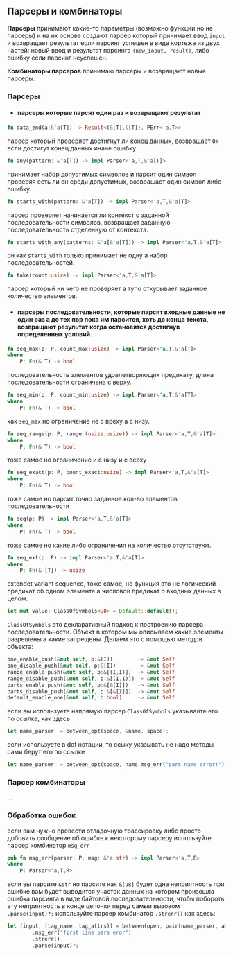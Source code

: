 ## Парсеры и комбинаторы

**Парсеры** принимают какие-то параметры (возможно функции но не парсеры) и на их основе создают парсер который принимает ввод `input` и возвращает результат если парсинг успешен в виде кортежа из двух частей: новый ввод и результат парсинга `(new_input, result)`, либо ошибку если парсинг неуспешен. 

**Комбинаторы парсеров** принимаю парсеры и возвращают новые парсеры.

### Парсеры

- #### парсеры которые парсят один раз и возвращают результат

```rust
fn data_end(a:&'a[T]) -> Result<(&[T],&[T]), PErr<'a,T>>
```
парсер который проверяет достигнут ли конец данных, возвращает `Ok` если достигут конец данных иначе ошибку.

```rust
fn any(pattern: &'a[T]) -> impl Parser<'a,T,&'a[T]> 
```
принимает набор допустимых символов и парсит один символ проверяя есть ли он среди допустимых, возвращает один символ либо ошибку.

```rust
fn starts_with(pattern: &'a[T]) -> impl Parser<'a,T,&'a[T]>
```
парсер проверяет начинается ли контекст с заданной последовательности символов, возвращает заданную последовательность отделенную от контекста. 

```rust
fn starts_with_any(patterns: &'a[&'a[T]]) -> impl Parser<'a,T,&'a[T]>
```
он как `starts_with` только принимает не одну а набор последовательностей.

```rust
fn take(count:usize) -> impl Parser<'a,T,&'a[T]>
```
парсер который ни чего не проверяет а тупо откусывает заданное количество элементов.

- #### парсеры последовательности, которые парсят входные данные не один раз а до тех пор пока им парсится, хоть до конца текста, возвращают результат когда остановятся достигнув определенных условий.

```rust
fn seq_max(p: P, count_max:usize) -> impl Parser<'a,T,&'a[T]>
where 
	P: Fn(& T) -> bool
```
последовательность элементов удовлетворяющих предикату, длина последовательности ограничена с верху.

```rust
fn seq_min(p: P, count_min:usize) -> impl Parser<'a,T,&'a[T]>
where
	P: Fn(& T) -> bool
```
как `seq_max` но ограничение не с вреху а с низу.

```rust
fn seq_range(p: P, range:(usize,usize)) -> impl Parser<'a,T,&'a[T]>
where
	P: Fn(& T) -> bool
```
тоже самое но ограничение и с низу и с верху

```rust
fn seq_exact(p: P, count_exact:usize) -> impl Parser<'a,T,&'a[T]>
where
	P: Fn(& T) -> bool
```
тоже самое но парсит точно заданное кол-во элементов последовательности

```rust
fn seq(p: P) -> impl Parser<'a,T,&'a[T]>
where
	P: Fn(& T) -> bool
```
тоже самое но какие либо ограничения на количество отсутствуют.

```rust
fn seq_ext(p: P) -> impl Parser<'a,T,&'a[T]>
where
    P: Fn(& [T]) -> usize
```
extendet variant sequence, тоже самое, но функция это не логический предикат об одном элементе а числовой предикат о входных данных в целом.

```rust
let mut value: ClassOfSymbols<u8> = Default::default();
```
`ClassOfSymbols` это декларативный подход к построению парсера последовательности. Объект в котором мы описываем какие элементы разрешены а какие запрещены. Делаем это с помощью методов объекта:
```rust
one_enable_push(&mut self, p:&[I])        -> &mut Self 
one_disable_push(&mut self, p:&[I])       -> &mut Self
range_enable_push(&mut self, p:&[(I,I)])  -> &mut Self
range_disable_push(&mut self, p:&[(I,I)]) -> &mut Self
parts_enable_push(&mut self, p:&[&[I]])   -> &mut Self
parts_disable_push(&mut self, p:&[&[I]])  -> &mut Self
default_enable_one(&mut self, b:bool)     -> &mut Self
```
если вы используете напрямую парсер `ClassOfSymbols` указывайте его по ссылке, как здесь
```rust
let name_parser  = between_opt(space, &name, space);
```
если используете в dot нотации, то ссыку указывать не надо методы сами берут его по ссылке
```rust
let name_parser  = between_opt(space, name.msg_err("pars name error!"), space);
``` 


### Парсер комбинаторы

...


### Обработка ошибок

если вам нужно провести отладочную трассировку либо просто добовить сообщение об ошибке к некоторому парсеру используйте парсер комбинатор `msg_err`
```rust
pub fn msg_err(parser: P, msg: &'a str) -> impl Parser<'a,T,R>
where
    P: Parser<'a,T,R>
```
если вы парсите `&str` но парсите как `&[u8]` будет одна неприятность при ошибке вам будет выводится участок данных на котором произошла ошибка парсинга в виде байтовой последовательности, чтобы побороть эту неприятность в конце цепочки перед самыи вызовом `.parse(input)?;` используйте парсер комбинатор `.strerr()` как здесь: 
```rust
let (input, (tag_name, tag_attrs)) = between(open, pair(name_parser, attrs), close)
		.msg_err("first line pars eror")
		.strerr()
		.parse(input)?;
```

